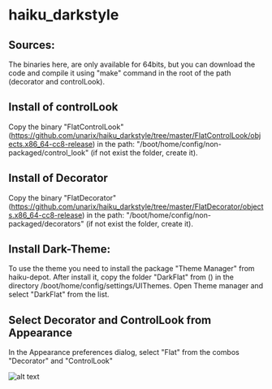 # haiku_darkstyle

## Sources:
The binaries here, are only available for 64bits, but you can download the code and compile it using "make" command in the root of the path (decorator and controlLook).

## Install of controlLook
Copy the binary "FlatControlLook" (https://github.com/unarix/haiku_darkstyle/tree/master/FlatControlLook/objects.x86_64-cc8-release) in the path: "/boot/home/config/non-packaged/control_look" (if not exist the folder, create it).

## Install of Decorator
Copy the binary "FlatDecorator" (https://github.com/unarix/haiku_darkstyle/tree/master/FlatDecorator/objects.x86_64-cc8-release) in the path: "/boot/home/config/non-packaged/decorators" (if not exist the folder, create it).

## Install Dark-Theme:
To use the theme you need to install the package "Theme Manager" from haiku-depot. After install it, copy the folder "DarkFlat" from () in the directory /boot/home/config/settings/UIThemes. Open Theme manager and select "DarkFlat" from the list.

## Select Decorator and ControlLook from Appearance
In the Appearance preferences dialog, select "Flat" from the combos "Decorator" and "ControlLook"

![alt text](https://raw.githubusercontent.com/unarix/haiku_darkstyle/master/screenshot1.png?raw=true)
